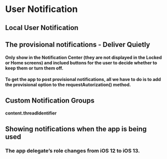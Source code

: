 # User Notification

## Local User Notification

## The provisional notifications - Deliver Quietly
#### Only show in the Notification Center (they are not displayed in the Locked or Home screens) and inclued buttons for the user to decide whether to keep them or turn them off.
#### To get the app to post provisional notifications, all we have to do is to add the provisional option to the requestAutorization() method.


## Custom Notification Groups
#### content.threadIdentifier

## Showing notifications when the app is being used
### The app delegate’s role changes from iOS 12 to iOS 13.


